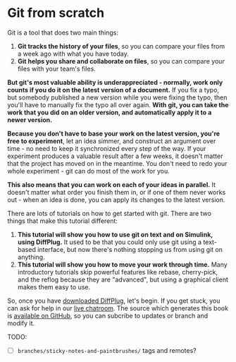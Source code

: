 # Git from scratch

Git is a tool that does two main things:

1. **Git tracks the history of your files**, so you can compare your files from a week ago with what you have today.
2. **Git helps you share and collaborate on files**, so you can compare your files with your team's files.

**But git's most valuable ability is underappreciated - normally, work only counts if you do it on the latest version of a document.**  If you fix a typo, but somebody published a new version while you were fixing the typo, then you'll have to manually fix the typo all over again.  **With git, you can take the work that you did on an older version, and automatically apply it to a newer version.**

**Because you don't have to base your work on the latest version, you're free to experiment**, let an idea simmer, and construct an argument over time - no need to keep it synchronized every step of the way.  If your experiment produces a valuable result after a few weeks, it doesn't matter that the project has moved on in the meantime.  You don't need to redo your whole experiment - git can do most of the work for you.

**This also means that you can work on each of your ideas in parallel.**  It doesn't matter what order you finish them in, or if one of them never works out - when an idea is done, you can apply its changes to the latest version.

There are lots of tutorials on how to get started with git.  There are two things that make this tutorial different:

1. **This tutorial will show you how to use git on text and on Simulink, using DiffPlug.**  It used to be that you could only use git using a text-based interface, but now there's nothing stopping us from using git on anything.
2. **This tutorial will show you how to move your work through time.**  Many introductory tutorials skip powerful features like rebase, cherry-pick, and the reflog because they are "advanced", but using a graphical client makes them easy to use.

So, once you have [downloaded DiffPlug](http://www.diffplug.com/versions/latest), let's begin.  If you get stuck, you can ask for help in our [live chatroom](https://gitter.im/diffplug/gitfromscratch).  The source which generates this book is [available on GitHub](https://github.com/diffplug/gitfromscratch), so you can subcribe to updates or branch and modify it.

TODO:

- [ ] `branches/sticky-notes-and-paintbrushes/` tags and remotes?
